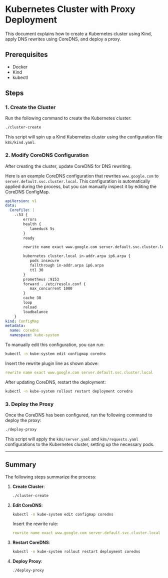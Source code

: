 
# Kubernetes Cluster with Proxy Deployment

This document explains how to create a Kubernetes cluster using Kind, apply DNS rewrites using CoreDNS, and deploy a proxy.

## Prerequisites

- Docker
- Kind
- kubectl

## Steps

### 1. Create the Cluster

Run the following command to create the Kubernetes cluster:

```bash
./cluster-create
```

This script will spin up a Kind Kubernetes cluster using the configuration file `k8s/kind.yaml`.

### 2. Modify CoreDNS Configuration

After creating the cluster, update CoreDNS for DNS rewriting.

Here is an example CoreDNS configuration that rewrites `www.google.com` to `server.default.svc.cluster.local`. This configuration is automatically applied during the process, but you can manually inspect it by editing the CoreDNS ConfigMap.

```yaml
apiVersion: v1
data:
  Corefile: |
    .:53 {
        errors
        health {
           lameduck 5s
        }
        ready

        rewrite name exact www.google.com server.default.svc.cluster.local

        kubernetes cluster.local in-addr.arpa ip6.arpa {
           pods insecure
           fallthrough in-addr.arpa ip6.arpa
           ttl 30
        }
        prometheus :9153
        forward . /etc/resolv.conf {
           max_concurrent 1000
        }
        cache 30
        loop
        reload
        loadbalance
    }
kind: ConfigMap
metadata:
  name: coredns
  namespace: kube-system
```

To manually edit this configuration, you can run:

```bash
kubectl -n kube-system edit configmap coredns
```

Insert the rewrite plugin line as shown above:

```yaml
rewrite name exact www.google.com server.default.svc.cluster.local
```

After updating CoreDNS, restart the deployment:

```bash
kubectl -n kube-system rollout restart deployment coredns
```

### 3. Deploy the Proxy

Once the CoreDNS has been configured, run the following command to deploy the proxy:

```bash
./deploy-proxy
```

This script will apply the `k8s/server.yaml` and `k8s/requests.yaml` configurations to the Kubernetes cluster, setting up the necessary pods.

---

## Summary

The following steps summarize the process:

1. **Create Cluster**: 
   ```bash
   ./cluster-create
   ```

2. **Edit CoreDNS**: 
   ```bash
   kubectl -n kube-system edit configmap coredns
   ```

   Insert the rewrite rule:
   ```yaml
   rewrite name exact www.google.com server.default.svc.cluster.local
   ```

3. **Restart CoreDNS**: 
   ```bash
   kubectl -n kube-system rollout restart deployment coredns
   ```

4. **Deploy Proxy**: 
   ```bash
   ./deploy-proxy
   ```
